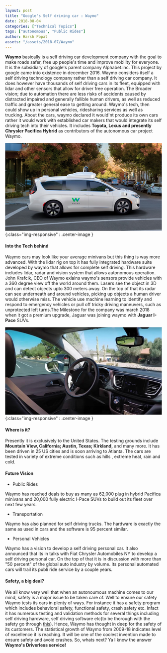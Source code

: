 ```yaml
---
layout: post
title: "Google's Self driving car : Waymo"
date: 2018-08-04
categories: ["Technical Topics"]
tags: ["autonomous", "Public Rides"]
author: Harsh Popat
assets: "/assets/2018-07/Waymo"
---
```


**Waymo** basically is a self driving car development company with the goal to make roads safer, free up people's time and improve
mobility for everyone. It is the subsidiary of google's parent company Alphabet.inc. This project by google came into existence in
december 2016. Waymo considers itself a self driving technology company rather than a self driving car company. It does however have thousands of self driving cars in its fleet, equipped with lidar and other sensors that allow for driver free operation. The Broader vision; due to automation there are less risks of accidents caused by distracted impaired and generally fallible human drivers, as well as reduced traffic and greater general ease to getting around. Waymo's tech, then could show up in personal vehicles, ridesharing services as well as trucking. About the cars, waymo declared it would'nt produce its own cars rather it would work with established car makers that would integrate its self driving tech into their vehicles. It includes **Toyota, Lexus and presently Chrysler Pacifica Hybrid** as contributors of the autonomous car project Waymo.


![Waymo's Exterior](/assets/2018-07/Waymo/out.png){:class="img-responsive" : .center-image }


#### **Into the Tech behind**

Waymo cars may look like your average minivans but this thing is way more advanced. With the lidar rig on top it has fully integrated hardware suite developed by waymo that allows for complete self driving. This hardware includes lidar, radar and vision system that allows autonomous operation.
John Krafcik, CEO of Waymo exlains waymo's sensors provide vehicles with a 360 degree view off the world around them. Lasers see the object in 3D and can detect objects upto 300 meters away. On the top of that its radar can see underneath and around vehicles, picking up objects a human driver would otherwise miss. The vehicle use machine learning to identify and respond to emergency vehicles or pull off tricky driving maneuvers, such as unprotected left turns.The Milestone for the company was march 2018 when it got a premium upgrade, Jaguar was joining waymo with **Jaguar I-Pace** SUVs.


![Waymo's interior](/assets/2018-07/Waymo/in.jpg){:class="img-responsive" : .center-image }


#### **Where is it?**

Presently it is exclusively to the United States. The testing grounds include **Mountain View, California; Austin, Texas; Kirkland,** and many more. It has been driven in 25 US cities and is soon arriving to Atlanta. The cars are tested in variety of extreme conditions such as hills , extreme heat, rain and cold.

#### **Future Vision**

* Public Rides

Waymo has reached deals to buy as many as 62,000 plug in hybrid Pacifica minivans and 20,000 fully electric I-Pace SUVs to build out its fleet over next few years.

* Transportation

Waymo has also planned for self driving trucks. The hardware is exactly the same as used in cars and the software is 95 percent similar.

* Personal Vehicles

Waymo has a vision to develop a self driving personal car. It also announced that its in talks with Fiat Chrysler Automobiles NY to develop a self driving personal car. On the top of that it is in discussion with more than "50 percent" of the global auto industry by volume. Its personal automated cars will trail its publi ride service by a couple years.   

#### **Safety, a big deal?**

We all know very well that when an autonoumous machine comes to our mind, safety is a major issue to be taken care of. Well to ensure our safety Waymo tests its cars in plenty of ways. For instance it has a safety program which includes behavioral safety, functional safety, crash safety etc. Infact it has numerous testing and validation methods for several things including self driving hardware, self driving software etc(to be thorough with the safety go through [this](https://wisconsindot.gov/Documents/about-wisdot/who-we-are/comm-couns/waymo-report.pdf)). Hence, Waymo has thought in deep for the safety of its customers. The statistical growth of Waymo from 2009-18 indicates level of excellence it is reaching. It will be one of the coolest invention made to ensure safety and avoid crashes. So, whats next? Ya I know the answer **Waymo's Driverless service!**  
